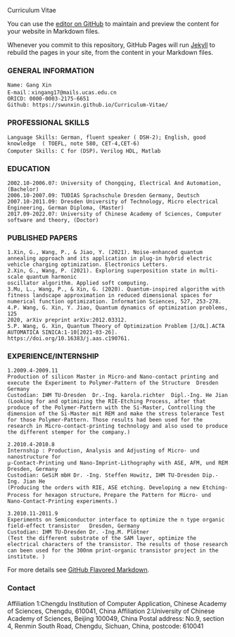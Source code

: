 Curriculum Vitae

You can use the [editor on GitHub](https://github.com/swunxin/xingang/edit/gh-pages/index.md) to maintain and preview the content for your website in Markdown files.

Whenever you commit to this repository, GitHub Pages will run [Jekyll](https://jekyllrb.com/) to rebuild the pages in your site, from the content in your Markdown files.

### GENERAL INFORMATION

```INFORMATIONS
Name: Gang Xin                   
E-mail：xingang17@mails.ucas.edu.cn
ORICD: 0000-0003-2175-6651
Github: https://swunxin.github.io/Curriculum-Vitae/
```
### PROFESSIONAL SKILLS 

```SKILLS
Language Skills: German, fluent speaker ( DSH-2); English, good knowledge  ( TOEFL, note 580, CET-4,CET-6)            
Computer Skills: C for (DSP)，Verilog HDL, Matlab
```
### EDUCATION

```EDUCATIONS
2002.10-2006.07: University of Chongqing, Electrical And Automation, (Bachelor)            
2006.10-2007.09: TUDIAS Sprachschule Dresden Germany, Deutsch
2007.10-2011.09: Dresden University of Technology, Micro electrical Engineering, German Diploma, (Master)
2017.09-2022.07: University of Chinese Academy of Sciences, Computer software and theory, (Doctor)
```

### PUBLISHED PAPERS

```PAPERS
1.Xin, G., Wang, P., & Jiao, Y. (2021). Noise‐enhanced quantum annealing approach and its application in plug‐in hybrid electric vehicle charging optimization. Electronics Letters.           
2.Xin, G., Wang, P. (2021). Exploring superposition state in multi-scale quantum harmonic
oscillator algorithm. Applied soft computing.
3.Mu, L., Wang, P., & Xin, G. (2020). Quantum-inspired algorithm with fitness landscape approximation in reduced dimensional spaces for numerical function optimization. Information Sciences, 527, 253-278.
4.P. Wang, G. Xin, Y. Jiao, Quantum dynamics of optimization problems, 125
2020, arXiv preprint arXiv:2012.03312.
5.P. Wang, G. Xin, Quantum Theory of Optimization Problem [J/OL].ACTA AUTOMATICA SINICA:1-10[2021-03-26]. https://doi.org/10.16383/j.aas.c190761.
```
### EXPERIENCE/INTERNSHIP 

```PAPERS
1.2009.4-2009.11
Production of silicon Master in Micro-and Nano-contact printing and execute the Experiment to Polymer-Pattern of the Structure  Dresden Germany
Custodian: IHM TU-Dresden  Dr.-Ing. karola.richter  Dipl.-Ing. He Jian
(Looking for and optimizing the RIE-Etching Process, after that produce of the Polymer-Pattern with the Si-Master, Controlling the dimension of the Si-Master mit REM and make the stress tolerance Test for those Polymer-Pattern. Those results had been used for the research in Micro-contact-printing technology and also used to produce the different stemper for the company.) 

2.2010.4-2010.8
Internship : Production, Analysis and Adjusting of Micro- und nanostructure for 
μ-Contact-Printing und Nano-Imprint-Lithography with ASE, AFM, und REM Dresden, Germany
Custodian: GeSiM mbH Dr. -Ing. Steffen Howitz, IHM TU-Dresden Dip.-Ing. Jian He
(Producing the orders with RIE, ASE etching. Developing a new Etching-Process for hexagon structure，Prepare the Pattern for Micro- und Nano-Contact-Printing experiments.) 

3.2010.11-2011.9
Experiments on Semiconductor interface to optimize the n type organic field-effect transistor   Dresden, Germany
Custodian: IHM TU-Dresden Dr. -Ing.M. Plötner
(Test the different substrate of the SAM layer, optimize the electrical characters of the transistor. The results of those research can been used for the 300nm print-organic transistor project in the institute. ) 
```

For more details see [GitHub Flavored Markdown](https://guides.github.com/features/mastering-markdown/).

### Contact

Affiliation 1:Chengdu Institution of Computer Application, Chinese Academy of Sciences, Chengdu, 610041, China
Affiliation 2:University of Chinese Academy of Sciences, Beijing 100049, China
Postal address: No.9, section 4, Renmin South Road, Chengdu, Sichuan, China, postcode: 610041
